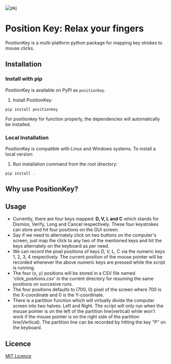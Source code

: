 
![pkj](https://s3.amazonaws.com/niteshctrl.com/images/positionkey.png)


# Position Key: Relax your fingers
PositionKey is a multi-platform python package for mapping key strokes to mouse clicks.


## Installation

### Install with pip
PositionKey is available on PyPI as ```positionkey```. 
1. Install PositionKey:
```
pip install positionkey
```
For positionkey for function properly, the dependencies will automatically be installed.

### Local Installation
PositionKey is compatible with Linux and Windows systems. To install a local version:

1. Run installation command from the root directory:
```
pip install .
```


## Why use PositionKey?


## Usage
* Currently, there are four keys mapped: **D, V, L and C** which stands for Dismiss, Verify, Long and Cancel respectively. These four keystrokes can store and hit four positions on the GUI screen.
* Say if we need to alternately click on two buttons on the computer's screen, just map the click to any two of the mentioned keys and hit the keys alternately on the keyboard as per need.
* We can record the pixel positions of keys D, V, L, C via the numeric keys 1, 2, 3, 4 respectively. The current position of the mouse pointer will be recorded whenever the above numeric keys are pressed while the script is running.
* The four (x, y) positions will be stored in a CSV file named 'click_positions.csv' in the current directory for resuming the same positions on succesive runs.
* The four positions defaults to (700, 0) pixel of the screen where 700 is the X-coordinate and 0 is the Y-coordinate.
* There is a partition function which will virtually divide the computer screen into two halves: Left and Right. The script will only run when the mouse pointer is on the left of the partition line(vertical) while won't work if the mouse pointer is on the right side of the partition line(Vertical). The partition line can be recorded by hitting the key "P" on the keyboard.

  
## Licence
[MIT Licence](https://github.com/niteshctrl/positionkey/blob/main/LICENSE)








